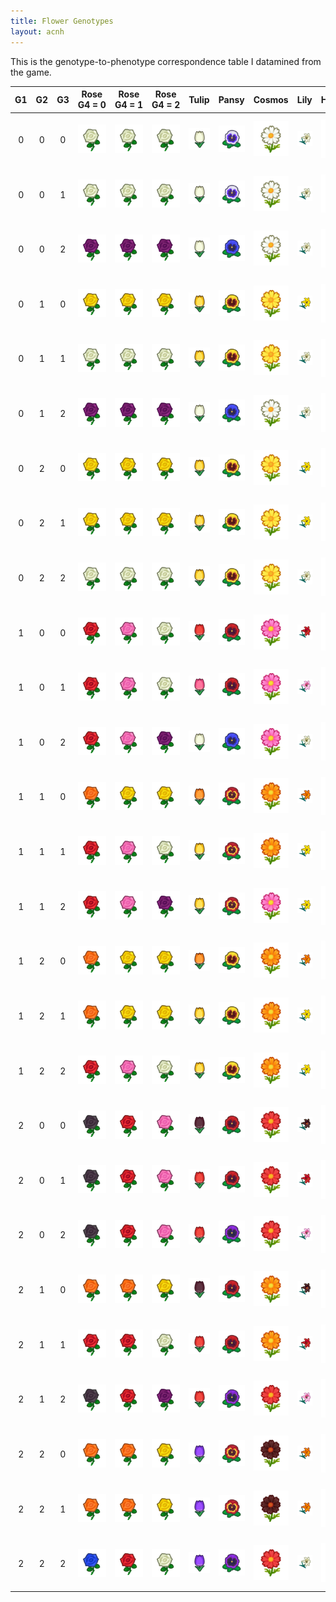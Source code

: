 ```yaml
---
title: Flower Genotypes
layout: acnh
---
```


This is the genotype-to-phenotype correspondence table I datamined from the game.

<div class = "table-wrapper" markdown="block">

|  G1  |  G2  |  G3  | Rose<br />G4 = 0 | Rose<br />G4 = 1 | Rose<br />G4 = 2 |   Tulip   |   Pansy   |  Cosmos   |   Lily    | Hyacinth  | Windflower |    Mum    |
| :--: | :--: | :--: | :--------------: | :--------------: | :--------------: | :-------: | :-------: | :-------: | :-------: | :-------: | :--------: | :-------: |
|  0   |  0   |  0   |    ![WR][WR]     |    ![WR][WR]     |    ![WR][WR]     | ![WT][WT] | ![WP][WP] | ![WC][WC] | ![WL][WL] | ![WH][WH] | ![WW][WW]  | ![WM][WM] |
|  0   |  0   |  1   |    ![WR][WR]     |    ![WR][WR]     |    ![WR][WR]     | ![WT][WT] | ![WP][WP] | ![WC][WC] | ![WL][WL] | ![WH][WH] | ![WW][WW]  | ![WM][WM] |
|  0   |  0   |  2   |    ![LR][LR]     |    ![LR][LR]     |    ![LR][LR]     | ![WT][WT] | ![UP][UP] | ![WC][WC] | ![WL][WL] | ![UH][UH] | ![UW][UW]  | ![LM][LM] |
|  0   |  1   |  0   |    ![YR][YR]     |    ![YR][YR]     |    ![YR][YR]     | ![YT][YT] | ![YP][YP] | ![YC][YC] | ![YL][YL] | ![YH][YH] | ![OW][OW]  | ![YM][YM] |
|  0   |  1   |  1   |    ![WR][WR]     |    ![WR][WR]     |    ![WR][WR]     | ![YT][YT] | ![YP][YP] | ![YC][YC] | ![WL][WL] | ![YH][YH] | ![OW][OW]  | ![YM][YM] |
|  0   |  1   |  2   |    ![LR][LR]     |    ![LR][LR]     |    ![LR][LR]     | ![WT][WT] | ![UP][UP] | ![WC][WC] | ![WL][WL] | ![WH][WH] | ![UW][UW]  | ![WM][WM] |
|  0   |  2   |  0   |    ![YR][YR]     |    ![YR][YR]     |    ![YR][YR]     | ![YT][YT] | ![YP][YP] | ![YC][YC] | ![YL][YL] | ![YH][YH] | ![OW][OW]  | ![YM][YM] |
|  0   |  2   |  1   |    ![YR][YR]     |    ![YR][YR]     |    ![YR][YR]     | ![YT][YT] | ![YP][YP] | ![YC][YC] | ![YL][YL] | ![YH][YH] | ![OW][OW]  | ![YM][YM] |
|  0   |  2   |  2   |    ![WR][WR]     |    ![WR][WR]     |    ![WR][WR]     | ![YT][YT] | ![YP][YP] | ![YC][YC] | ![WL][WL] | ![YH][YH] | ![OW][OW]  | ![YM][YM] |
|  1   |  0   |  0   |    ![RR][RR]     |    ![PR][PR]     |    ![WR][WR]     | ![RT][RT] | ![RP][RP] | ![PC][PC] | ![RL][RL] | ![RH][RH] | ![RW][RW]  | ![PM][PM] |
|  1   |  0   |  1   |    ![RR][RR]     |    ![PR][PR]     |    ![WR][WR]     | ![PT][PT] | ![RP][RP] | ![PC][PC] | ![PL][PL] | ![PH][PH] | ![RW][RW]  | ![PM][PM] |
|  1   |  0   |  2   |    ![RR][RR]     |    ![PR][PR]     |    ![LR][LR]     | ![WT][WT] | ![UP][UP] | ![PC][PC] | ![WL][WL] | ![WH][WH] | ![UW][UW]  | ![PM][PM] |
|  1   |  1   |  0   |    ![OR][OR]     |    ![YR][YR]     |    ![YR][YR]     | ![OT][OT] | ![OP][OP] | ![OC][OC] | ![OL][OL] | ![OH][OH] | ![PW][PW]  | ![YM][YM] |
|  1   |  1   |  1   |    ![RR][RR]     |    ![PR][PR]     |    ![WR][WR]     | ![YT][YT] | ![OP][OP] | ![OC][OC] | ![YL][YL] | ![YH][YH] | ![PW][PW]  | ![RM][RM] |
|  1   |  1   |  2   |    ![RR][RR]     |    ![PR][PR]     |    ![LR][LR]     | ![YT][YT] | ![OP][OP] | ![PC][PC] | ![YL][YL] | ![YH][YH] | ![PW][PW]  | ![PM][PM] |
|  1   |  2   |  0   |    ![OR][OR]     |    ![YR][YR]     |    ![YR][YR]     | ![OT][OT] | ![YP][YP] | ![OC][OC] | ![OL][OL] | ![OH][OH] | ![OW][OW]  | ![LM][LM] |
|  1   |  2   |  1   |    ![OR][OR]     |    ![YR][YR]     |    ![YR][YR]     | ![YT][YT] | ![YP][YP] | ![OC][OC] | ![YL][YL] | ![YH][YH] | ![OW][OW]  | ![LM][LM] |
|  1   |  2   |  2   |    ![RR][RR]     |    ![PR][PR]     |    ![WR][WR]     | ![YT][YT] | ![YP][YP] | ![OC][OC] | ![YL][YL] | ![YH][YH] | ![OW][OW]  | ![LM][LM] |
|  2   |  0   |  0   |    ![BR][BR]     |    ![RR][RR]     |    ![PR][PR]     | ![BT][BT] | ![RP][RP] | ![RC][RC] | ![BL][BL] | ![RH][RH] | ![RW][RW]  | ![RM][RM] |
|  2   |  0   |  1   |    ![BR][BR]     |    ![RR][RR]     |    ![PR][PR]     | ![RT][RT] | ![RP][RP] | ![RC][RC] | ![RL][RL] | ![RH][RH] | ![RW][RW]  | ![RM][RM] |
|  2   |  0   |  2   |    ![BR][BR]     |    ![RR][RR]     |    ![PR][PR]     | ![RT][RT] | ![LP][LP] | ![RC][RC] | ![PL][PL] | ![RH][RH] | ![LW][LW]  | ![RM][RM] |
|  2   |  1   |  0   |    ![OR][OR]     |    ![OR][OR]     |    ![YR][YR]     | ![BT][BT] | ![RP][RP] | ![OC][OC] | ![BL][BL] | ![UH][UH] | ![RW][RW]  | ![LM][LM] |
|  2   |  1   |  1   |    ![RR][RR]     |    ![RR][RR]     |    ![WR][WR]     | ![RT][RT] | ![RP][RP] | ![OC][OC] | ![RL][RL] | ![RH][RH] | ![RW][RW]  | ![LM][LM] |
|  2   |  1   |  2   |    ![BR][BR]     |    ![RR][RR]     |    ![LR][LR]     | ![RT][RT] | ![LP][LP] | ![RC][RC] | ![PL][PL] | ![RH][RH] | ![LW][LW]  | ![RM][RM] |
|  2   |  2   |  0   |    ![OR][OR]     |    ![OR][OR]     |    ![YR][YR]     | ![LT][LT] | ![OP][OP] | ![BC][BC] | ![OL][OL] | ![LH][LH] | ![PW][PW]  | ![GM][GM] |
|  2   |  2   |  1   |    ![OR][OR]     |    ![OR][OR]     |    ![YR][YR]     | ![LT][LT] | ![OP][OP] | ![BC][BC] | ![OL][OL] | ![LH][LH] | ![PW][PW]  | ![GM][GM] |
|  2   |  2   |  2   |    ![UR][UR]     |    ![RR][RR]     |    ![WR][WR]     | ![LT][LT] | ![LP][LP] | ![RC][RC] | ![WL][WL] | ![LH][LH] | ![LW][LW]  | ![RM][RM] |

</div>

[WR]: ../img/icon/RW.png "White Rose"
[RR]: ../img/icon/RR.png "Red Rose"
[YR]: ../img/icon/RY.png "Yellow Rose"
[PR]: ../img/icon/RP.png "Pink Rose"
[OR]: ../img/icon/RO.png "Orange Rose"
[LR]: ../img/icon/RU.png "Purple Rose"
[BR]: ../img/icon/RK.png "Black Rose"
[UR]: ../img/icon/RB.png "Blue Rose"
[RG]: ../img/icon/RG.png "Gold Rose"
[WT]: ../img/icon/TW.png "White Tulip"
[RT]: ../img/icon/TR.png "Red Tulip"
[YT]: ../img/icon/TY.png "Yellow Tulip"
[PT]: ../img/icon/TP.png "Pink Tulip"
[OT]: ../img/icon/TO.png "Orange Tulip"
[LT]: ../img/icon/TU.png "Purple Tulip"
[BT]: ../img/icon/TK.png "Black Tulip"

[WP]: ../img/icon/PW.png "White Pansy"
[RP]: ../img/icon/PR.png "Red Pansy"
[YP]: ../img/icon/PY.png "Yellow Pansy"
[OP]: ../img/icon/PO.png "Orange Pansy"
[LP]: ../img/icon/PU.png "Purple Pansy"
[UP]: ../img/icon/PB.png "Blue Pansy"

[RC]: ../img/icon/CR.png "Red Cosmos"
[WC]: ../img/icon/CW.png "White Cosmos"
[YC]: ../img/icon/CY.png "Yellow Cosmos"
[BC]: ../img/icon/CK.png "Black Cosmos"
[OC]: ../img/icon/CO.png "Orange Cosmos"
[PC]: ../img/icon/CP.png "Pink Cosmos"

[WL]: ../img/icon/LW.png "White Lily"
[RL]: ../img/icon/LR.png "Red Lily"
[YL]: ../img/icon/LY.png "Yellow Lily"
[PL]: ../img/icon/LP.png "Pink Lily"
[OL]: ../img/icon/LO.png "Orange Lily"
[BL]: ../img/icon/LK.png "Black Lily"

[RH]: ../img/icon/HR.png "Red Hyacinth"
[WH]: ../img/icon/HW.png "White Hyacinth"
[YH]: ../img/icon/HY.png "Yellow Hyacinth"
[LH]: ../img/icon/HU.png "Purple Hyacinth"
[OH]: ../img/icon/HO.png "Orange Hyacinth"
[PH]: ../img/icon/HP.png "Pink Hyacinth"
[UH]: ../img/icon/HB.png "Blue Hyacinth"

[RW]: ../img/icon/WR.png "Red Windflower"
[WW]: ../img/icon/WW.png "White Windflower"
[UW]: ../img/icon/WB.png "Blue Windflower"
[LW]: ../img/icon/WU.png "Purple Windflower"
[PW]: ../img/icon/WP.png "Pink Windflower"
[OW]: ../img/icon/WO.png "Orange Windflower"

[RM]: ../img/icon/MR.png "Red Mum"
[WM]: ../img/icon/MW.png "White Mum"
[YM]: ../img/icon/MY.png "Yellow Mum"
[LM]: ../img/icon/MU.png "Purple Mum"
[PM]: ../img/icon/MP.png "Pink Mum"
[GM]: ../img/icon/MG.png "Green Mum"
[LOTV]: ../img/icon/LOTV.png "Lily of the Valley"
[Warning]: ../img/icon/Pitfall.png "Warning"
[Can]: ../img/icon/Can.png "Watering Can"
[Gold Can]: ../img/icon/CanGold.png "Gold Watering Can"
[Book]: ../img/icon/Book.png "Book"
[News]: ../img/icon/Post.png "News"
[Gift]: ../img/icon/Present.png "Gift"
[Shovel]: ../img/icon/Shovel.png "Shovel"
[Time]: ../img/icon/Timer.png "Time"
[Memo]: ../img/icon/LostMemo.png "Memo"
[Visitor]: ../img/icon/ExpGreeting.png "Visitor"
[Cursor]: ../img/icon/HandRight.png "Cursor"

[Seeds]: ../img/icon/SW.png "Seeds"
[Bridge]: ../img/icon/Bridge.png "Bridge"

[Weed]: ../img/icon/Weed.png "Weed"